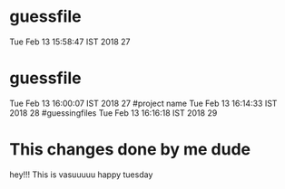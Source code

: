 # guessfile 
Tue Feb 13 15:58:47 IST 2018
27
# guessfile 
Tue Feb 13 16:00:07 IST 2018
27
#project name
Tue Feb 13 16:14:33 IST 2018
28
#guessingfiles
Tue Feb 13 16:16:18 IST 2018
29
# This changes done by me dude
hey!!! This is vasuuuuu
happy tuesday
